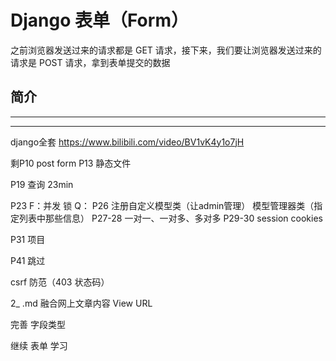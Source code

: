 # Django 表单（Form）

之前浏览器发送过来的请求都是 GET 请求，接下来，我们要让浏览器发送过来的请求是 POST 请求，拿到表单提交的数据

## 简介






































---
---



django全套
https://www.bilibili.com/video/BV1vK4y1o7jH



剩P10  post form
P13 静态文件


P19 查询 23min


P23 F：并发 锁 Q：
P26 注册自定义模型类（让admin管理） 模型管理器类（指定列表中那些信息）
P27-28 一对一、一对多、多对多
P29-30 session cookies

P31 项目


P41 跳过




csrf 防范（403 状态码）


2_ .md   融合网上文章内容 View URL


完善 字段类型



继续 表单 学习

